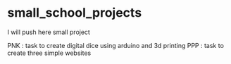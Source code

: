 # small_school_projects
I will push here small project

PNK : task to create digital dice using arduino and 3d printing
PPP : task to create three simple websites
